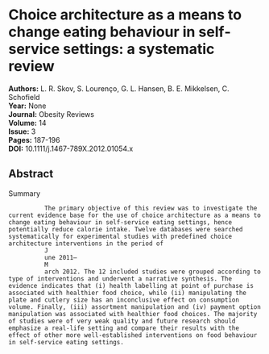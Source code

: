 # Choice architecture as a means to change eating behaviour in self‐service settings: a systematic review

**Authors:** L. R. Skov, S. Lourenço, G. L. Hansen, B. E. Mikkelsen, C. Schofield  
**Year:** None  
**Journal:** Obesity Reviews  
**Volume:** 14  
**Issue:** 3  
**Pages:** 187-196  
**DOI:** 10.1111/j.1467-789X.2012.01054.x  

## Abstract
Summary
            
              The primary objective of this review was to investigate the current evidence base for the use of choice architecture as a means to change eating behaviour in self‐service eating settings, hence potentially reduce calorie intake. Twelve databases were searched systematically for experimental studies with predefined choice architecture interventions in the period of
              J
              une 2011–
              M
              arch 2012. The 12 included studies were grouped according to type of interventions and underwent a narrative synthesis. The evidence indicates that (i) health labelling at point of purchase is associated with healthier food choice, while (ii) manipulating the plate and cutlery size has an inconclusive effect on consumption volume. Finally, (iii) assortment manipulation and (iv) payment option manipulation was associated with healthier food choices. The majority of studies were of very weak quality and future research should emphasize a real‐life setting and compare their results with the effect of other more well‐established interventions on food behaviour in self‐service eating settings.

